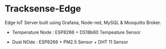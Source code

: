 # Tracksense-Edge
Edge IoT Server built using Grafana, Node-red, MySQL & Mosquitto Broker.

- Temperature Node : ESP8266 + DS18b60 Tempeature Sensor

- Dust NOde : ESP8266 + PM2.5 Sensor + DHT 11 Sensor
